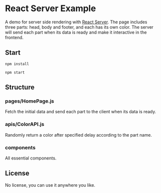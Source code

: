 # React Server Example

A demo for server side rendering with [React Server](https://github.com/redfin/react-server). The page includes three parts: head, body and footer, and each has its own color. The server will send each part when its data is ready and make it interactive in the frontend.

## Start

	npm install
	
	npm start

## Structure

### pages/HomePage.js
Fetch the initial data and send each part to the client when its data is ready.

### apis/ColorAPI.js
Randomly return a color after specified delay according to the part name.

### components
All essential components.

## License

No license, you can use it anywhere you like.

